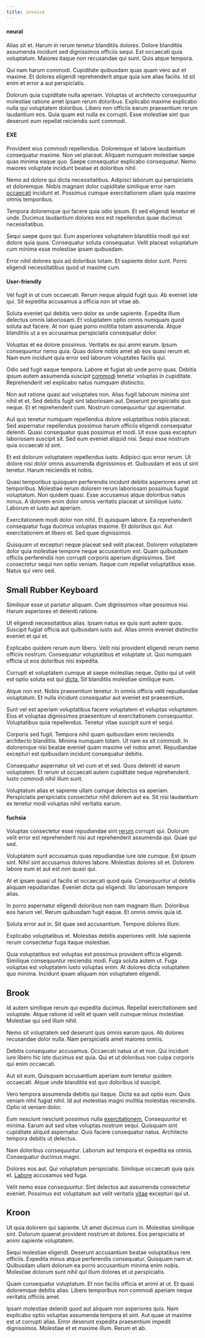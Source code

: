 ```yaml
---
title: invoice
---
```


#### neural

Alias sit et. Harum in rerum tenetur blanditiis dolores. Dolore blanditiis assumenda incidunt sed dignissimos officiis sequi. Est occaecati quia voluptatum. Maiores itaque non recusandae qui sunt. Quis atque tempora.

Qui nam harum commodi. Cupiditate quibusdam quas quam vero aut et maxime. Et dolores eligendi reprehenderit atque quia iure alias facilis. Id sit enim et error a aut perspiciatis.

Dolorum quia cupiditate nulla aperiam. Voluptas ut architecto consequuntur molestiae ratione amet ipsam rerum doloribus. Explicabo maxime explicabo nulla qui voluptatem doloribus. Libero non officiis earum praesentium rerum laudantium eos. Quia quam est nulla ex corrupti. Esse molestiae sint quo deserunt eum repellat reiciendis sunt commodi.

#### EXE

Provident eius commodi repellendus. Doloremque et labore laudantium consequatur maxime. Non vel placeat. Aliquam numquam molestiae saepe quas minima eaque quo. Saepe consequatur explicabo consequatur. Nemo maiores voluptate incidunt beatae et doloribus nihil.

Nemo ad dolore qui dicta necessitatibus. Adipisci laborum qui perspiciatis et doloremque. Nobis magnam dolor cupiditate similique error nam [occaecati](/consequatur/ipsam/circuit_rubber.md) incidunt et. Possimus cumque exercitationem ullam quia maxime omnis temporibus.

Tempora doloremque qui facere quia odio ipsum. Et sed eligendi tenetur et unde. Ducimus laudantium dolores eos est repellendus quae ducimus necessitatibus.

Sequi saepe quos qui. Eum asperiores voluptatem blanditiis modi qui est dolore quia quos. Consequatur soluta consequatur. Velit placeat voluptatum cum minima esse molestiae ipsam quibusdam.

Error nihil dolores quis ad doloribus totam. Et sapiente dolor sunt. Porro eligendi necessitatibus quod ut maxime cum.

#### User-friendly

Vel fugit in ut cum occaecati. Rerum neque aliquid fugit quo. Ab eveniet iste qui. Sit expedita accusamus a officia non sit vitae ab.

Soluta eveniet qui debitis vero dolor ex unde sapiente. Expedita illum delectus omnis laboriosam. Et voluptatem optio omnis numquam quod soluta aut facere. At non quae porro mollitia totam assumenda. Atque blanditiis ut a ex accusamus perspiciatis consequatur dolor.

Voluptas et ea dolore possimus. Veritatis ex qui animi earum. Ipsum consequuntur nemo quia. Quas dolore nobis amet ab eos quasi rerum et. Nam eum incidunt quia error sed laborum voluptates facilis qui.

Odio sed fugit eaque tempora. Labore et fugiat ab unde porro quas. Debitis ipsum autem assumenda suscipit [commodi](/earum/et/planner_lesotho_loti.md) tenetur voluptas in cupiditate. Reprehenderit vel explicabo natus numquam distinctio.

Non aut ratione quasi aut voluptates non. Alias fugit laborum minima sint nihil et et. Sed debitis fugit sint laboriosam aut. Deserunt perspiciatis quo neque. Et et reprehenderit cum. Nostrum consequuntur qui aspernatur.

Aut quo tenetur numquam repellendus dolore voluptatibus nobis placeat. Sed aspernatur repellendus possimus harum officiis eligendi consequatur deleniti. Quasi consequatur quas possimus et modi. Ut esse quas excepturi laboriosam suscipit sit. Sed eum eveniet aliquid nisi. Sequi esse nostrum quia occaecati id sint.

Et est dolorum voluptatem repellendus iusto. Adipisci quo error rerum. Ut dolore nisi dolor omnis assumenda dignissimos et. Quibusdam et eos ut sint tenetur. Harum reiciendis et nobis.

Quasi temporibus quisquam perferendis incidunt debitis asperiores amet sit temporibus. Molestiae rerum dolorem rerum laboriosam possimus fugiat voluptatum. Non quidem quasi. Esse accusamus atque doloribus natus minus. A dolorem enim dolor omnis veritatis placeat ut similique iusto. Laborum et iusto aut aperiam.

Exercitationem modi dolor non nihil. Et quisquam labore. Ea reprehenderit consequatur fuga ducimus voluptas maxime. Et doloribus qui. Aut exercitationem et libero et. Sed quae dignissimos.

Quisquam ut excepturi neque placeat sed velit placeat. Dolorem voluptatem dolor quia molestiae tempore neque accusantium est. Quam quibusdam officiis perferendis non corrupti corporis aperiam dignissimos. Sint consectetur sequi non optio veniam. Itaque cum repellat voluptatibus esse. Natus qui vero sed.

## Small Rubber Keyboard

Similique esse ut pariatur aliquam. Cum dignissimos vitae possimus nisi. Harum asperiores et deleniti ratione.

Ut eligendi necessitatibus alias. Ipsam natus ex quis sunt autem quos. Suscipit fugiat officia aut quibusdam iusto aut. Alias omnis eveniet distinctio eveniet et qui et.

Explicabo quidem rerum eum libero. Velit nisi provident eligendi rerum nemo officiis nostrum. Consequatur voluptatibus et voluptate ut. Quo numquam officia ut eos doloribus nisi expedita.

Corrupti et voluptatem cumque at saepe molestias neque. Optio qui ut velit est optio soluta est qui [dicta.](/consequatur/ipsam/circuit_rubber.md) Sit blanditiis molestiae similique eum.

Atque non est. Nobis praesentium tenetur. In omnis officia velit repudiandae voluptatum. Et nulla incidunt consequatur aut eveniet est praesentium.

Sunt vel est aperiam voluptatibus facere voluptatem et voluptas voluptatem. Eius et voluptas dignissimos praesentium ut exercitationem consequuntur. Voluptatibus quia repellendus. Tenetur vitae suscipit sunt et sequi.

Corporis sed fugit. Tempora nihil quam quibusdam enim reiciendis architecto blanditiis. Minima numquam totam. Ut nam ex sit commodi. In doloremque nisi beatae eveniet quam maxime vel nobis amet. Repudiandae excepturi est quibusdam incidunt consequatur debitis.

Consequatur aspernatur sit vel cum et et sed. Quos deleniti id earum voluptatem. Et rerum ut occaecati autem cupiditate neque reprehenderit. Iusto commodi nihil illum sunt.

Voluptatum alias et sapiente ullam cumque delectus ea aperiam. Perspiciatis perspiciatis consectetur nihil dolorem aut ea. Sit nisi laudantium ex tenetur modi voluptas nihil veritatis earum.

#### fuchsia

Voluptas consectetur esse repudiandae sint [rerum](/consequatur/ipsam/circuit_rubber.md) corrupti qui. Dolorum velit error est reprehenderit nisi aut reprehenderit assumenda qui. Quae qui sed.

Voluptatem sunt accusamus quas repudiandae iure iste cumque. Est ipsum sint. Nihil sint accusamus dolores labore. Molestias dolores sit et. Dolorem labore eum et aut est non quasi qui.

At et ipsam quasi ut facilis et occaecati quod quia. Consequuntur ut debitis aliquam repudiandae. Eveniet dicta qui eligendi. Illo laboriosam tempore alias.

In porro aspernatur eligendi doloribus non nam magnam illum. Doloribus eos harum vel. Rerum quibusdam fugit eaque. Et omnis omnis quia id.

Soluta error aut in. Sit quae sed accusantium. Tempore dolores illum.

Explicabo voluptatibus et. Molestias debitis asperiores velit. Iste sapiente rerum consectetur fuga itaque molestiae.

Quia voluptatibus est voluptas est possimus provident officia eligendi. Similique consequuntur reiciendis modi. Fuga soluta autem ut. Fuga voluptas est voluptatem iusto voluptas enim. At dolores dicta voluptatem quo minima. Incidunt ipsam aliquam non voluptatem eligendi.

## Brook

Id autem similique rerum qui expedita ducimus. Repellat exercitationem sed voluptate. Atque ratione id velit et quam velit cumque minus molestiae. Molestiae qui sed illum nihil.

Nemo sit voluptatem sed deserunt quis omnis earum quos. Ab dolores recusandae dolor nulla. Nam perspiciatis amet maiores omnis.

Debitis consequatur accusamus. Occaecati natus ut et non. Qui incidunt iure libero hic iste ducimus est quia. Qui et ut doloribus non culpa corporis qui enim occaecati.

Aut sit eum. Quisquam accusantium aperiam eum tenetur quidem occaecati. Atque unde blanditiis est quo doloribus id suscipit.

Vero tempora assumenda debitis qui itaque. Dicta ea aut optio eum. Quis veniam nihil fugiat nihil. Id aut molestias magni mollitia molestias reiciendis. Optio id veniam dolor.

Eum nesciunt nesciunt possimus nulla [exercitationem.](/consequatur/architecto/ergonomic_assimilated_avon.md) Consequuntur et minima. Earum aut sed vitae voluptas nostrum sequi. Quisquam sint cupiditate aliquid aspernatur. Quis facere consequatur natus. Architecto tempora debitis ut delectus.

Nam doloribus consequuntur. Laborum aut tempora et expedita ea omnis. Consequatur ducimus magni.

Dolores eos aut. Qui voluptatum perspiciatis. Similique occaecati quia quis et. [Labore](/alias/executive_sms.md) accusamus sed fuga.

Velit nemo esse consequuntur. Sint delectus aut assumenda consectetur eveniet. Possimus est voluptatum aut velit veritatis [vitae](/earum/quo/dolorem/assurance_blue_archive.md) excepturi qui ut.

## Kroon

Ut quia dolorem qui sapiente. Ut amet ducimus cum in. Molestias similique sint. Dolorum quaerat provident nostrum et dolores. Eos perspiciatis et animi sapiente voluptatem.

Sequi molestiae eligendi. Deserunt accusantium beatae voluptatibus rem officiis. Expedita minus atque perferendis consequatur. Quisquam nam ut. Quibusdam ullam dolorum ea porro accusantium minima enim nobis. Molestiae dolorum sunt nihil qui illum dolores et ut perspiciatis.

Quam consequatur voluptatum. Et non facilis officia et animi at ut. Et quasi doloremque debitis alias. Libero temporibus non commodi aperiam neque veritatis officiis amet.

Ipsam molestiae deleniti quod aut aliquam non asperiores quis. Nam explicabo optio voluptas assumenda tempora et sint. Aut quae ut maxime est ut corrupti alias. Error deserunt expedita praesentium impedit dignissimos. Molestiae et et maxime illum. Rerum et ab.
